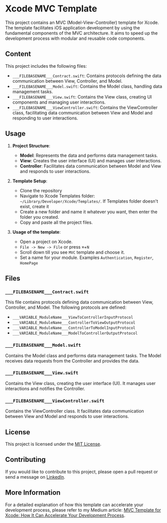 # Xcode MVC Template

This project contains an MVC (Model-View-Controller) template for Xcode. The template facilitates iOS application development by using the fundamental components of the MVC architecture. It aims to speed up the development process with modular and reusable code components.

## Content

This project includes the following files:

- `___FILEBASENAME___Contract.swift`: Contains protocols defining the data communication between View, Controller, and Model.
- `___FILEBASENAME___Model.swift`: Contains the Model class, handling data management tasks.
- `___FILEBASENAME___View.swift`: Contains the View class, creating UI components and managing user interactions.
- `___FILEBASENAME___ViewController.swift`: Contains the ViewController class, facilitating data communication between View and Model and responding to user interactions.

## Usage

1. **Project Structure**:
   - **Model**: Represents the data and performs data management tasks.
   - **View**: Creates the user interface (UI) and manages user interactions.
   - **Controller**: Facilitates data communication between Model and View and responds to user interactions.

2. **Template Setup**:
   - Clone the repository
   - Navigate to Xcode Templates folder: `~/Library/Developer/Xcode/Templates/`. If Templates folder doesn't exist, create it
   - Create a new folder and name it whatever you want, then enter the folder you created.
   - Copy and paste all the project files.

3. **Usage of the template**:
   - Open a project on Xcode.
   - `File -> New -> File` or press `⌘`+`N`
   - Scroll down till you see `MVC` template and choose it.
   - Set a name for your module. Examples `Authentication`, `Register`, `HomePage`

## Files

### `___FILEBASENAME___Contract.swift`

This file contains protocols defining data communication between View, Controller, and Model. The following protocols are defined:
- `___VARIABLE_ModuleName___ViewToControllerInputProtocol`
- `___VARIABLE_ModuleName___ControllerToViewOutputProtocol`
- `___VARIABLE_ModuleName___ControllerToModelInputProtocol`
- `___VARIABLE_ModuleName___ModelToControllerOutputProtocol`

### `___FILEBASENAME___Model.swift`

Contains the Model class and performs data management tasks. The Model receives data requests from the Controller and provides the data.

### `___FILEBASENAME___View.swift`

Contains the View class, creating the user interface (UI). It manages user interactions and notifies the Controller.

### `___FILEBASENAME___ViewController.swift`

Contains the ViewController class. It facilitates data communication between View and Model and responds to user interactions.

## License

This project is licensed under the [MIT License](https://opensource.org/licenses/MIT).


## Contributing

If you would like to contribute to this project, please open a pull request or send a message on [LinkedIn](https://www.linkedin.com/in/metehan-belli).

## More Information

For a detailed explanation of how this template can accelerate your development process, please refer to my Medium article: [MVC Template for Xcode: How It Can Accelerate Your Development Process](https://medium.com/@metehanbelli8/mvc-template-for-xcode-how-it-can-accelerate-your-development-process-0cc1312acfdc).


